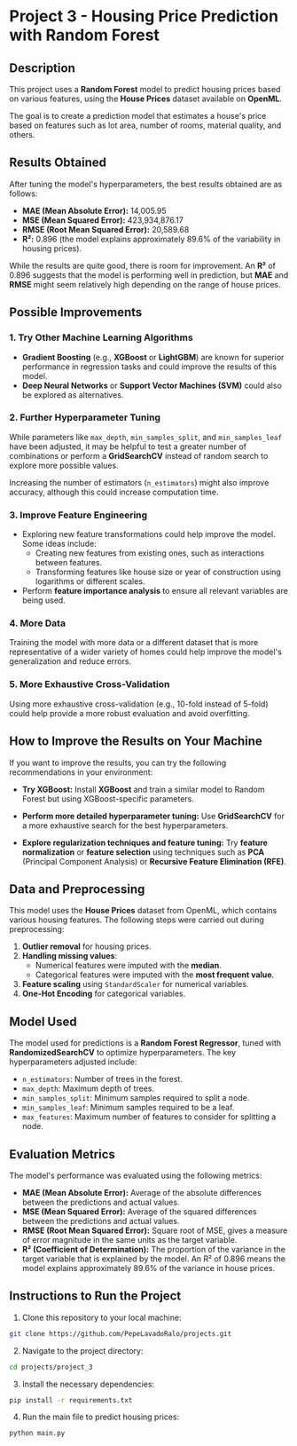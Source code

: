 # Project 3 - Housing Price Prediction with Random Forest

## Description
This project uses a **Random Forest** model to predict housing prices based on various features, using the **House Prices** dataset available on **OpenML**.

The goal is to create a prediction model that estimates a house's price based on features such as lot area, number of rooms, material quality, and others.

## Results Obtained
After tuning the model's hyperparameters, the best results obtained are as follows:

- **MAE (Mean Absolute Error):** 14,005.95
- **MSE (Mean Squared Error):** 423,934,876.17
- **RMSE (Root Mean Squared Error):** 20,589.68
- **R²:** 0.896 (the model explains approximately 89.6% of the variability in housing prices).

While the results are quite good, there is room for improvement. An **R²** of 0.896 suggests that the model is performing well in prediction, but **MAE** and **RMSE** might seem relatively high depending on the range of house prices.

## Possible Improvements
### 1. Try Other Machine Learning Algorithms
- **Gradient Boosting** (e.g., **XGBoost** or **LightGBM**) are known for superior performance in regression tasks and could improve the results of this model.
- **Deep Neural Networks** or **Support Vector Machines (SVM)** could also be explored as alternatives.

### 2. Further Hyperparameter Tuning
While parameters like `max_depth`, `min_samples_split`, and `min_samples_leaf` have been adjusted, it may be helpful to test a greater number of combinations or perform a **GridSearchCV** instead of random search to explore more possible values.

Increasing the number of estimators (`n_estimators`) might also improve accuracy, although this could increase computation time.

### 3. Improve Feature Engineering
- Exploring new feature transformations could help improve the model. Some ideas include:
    - Creating new features from existing ones, such as interactions between features.
    - Transforming features like house size or year of construction using logarithms or different scales.
- Perform **feature importance analysis** to ensure all relevant variables are being used.

### 4. More Data
Training the model with more data or a different dataset that is more representative of a wider variety of homes could help improve the model's generalization and reduce errors.

### 5. More Exhaustive Cross-Validation
Using more exhaustive cross-validation (e.g., 10-fold instead of 5-fold) could help provide a more robust evaluation and avoid overfitting.

## How to Improve the Results on Your Machine
If you want to improve the results, you can try the following recommendations in your environment:

- **Try XGBoost:**
  Install **XGBoost** and train a similar model to Random Forest but using XGBoost-specific parameters.

- **Perform more detailed hyperparameter tuning:**
  Use **GridSearchCV** for a more exhaustive search for the best hyperparameters.

- **Explore regularization techniques and feature tuning:**
  Try **feature normalization** or **feature selection** using techniques such as **PCA** (Principal Component Analysis) or **Recursive Feature Elimination (RFE)**.

## Data and Preprocessing
This model uses the **House Prices** dataset from OpenML, which contains various housing features. The following steps were carried out during preprocessing:

1. **Outlier removal** for housing prices.
2. **Handling missing values**:
   - Numerical features were imputed with the **median**.
   - Categorical features were imputed with the **most frequent value**.
3. **Feature scaling** using `StandardScaler` for numerical variables.
4. **One-Hot Encoding** for categorical variables.

## Model Used
The model used for predictions is a **Random Forest Regressor**, tuned with **RandomizedSearchCV** to optimize hyperparameters. The key hyperparameters adjusted include:
- `n_estimators`: Number of trees in the forest.
- `max_depth`: Maximum depth of trees.
- `min_samples_split`: Minimum samples required to split a node.
- `min_samples_leaf`: Minimum samples required to be a leaf.
- `max_features`: Maximum number of features to consider for splitting a node.

## Evaluation Metrics
The model's performance was evaluated using the following metrics:

- **MAE (Mean Absolute Error):** Average of the absolute differences between the predictions and actual values.
- **MSE (Mean Squared Error):** Average of the squared differences between the predictions and actual values.
- **RMSE (Root Mean Squared Error):** Square root of MSE, gives a measure of error magnitude in the same units as the target variable.
- **R² (Coefficient of Determination):** The proportion of the variance in the target variable that is explained by the model. An R² of 0.896 means the model explains approximately 89.6% of the variance in house prices.

## Instructions to Run the Project
1. Clone this repository to your local machine:
```bash
git clone https://github.com/PepeLavadoRalo/projects.git
```
2. Navigate to the project directory:
```bash
cd projects/project_3
```
3. Install the necessary dependencies:
```bash
pip install -r requirements.txt
```
4. Run the main file to predict housing prices:
```bash
python main.py
```
